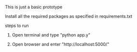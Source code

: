 This is just a basic prototype

Install all the required packages as specified in requirements.txt  

steps to run 

1) Open terminal and type "python app.y"

2) Open browser and enter "http://localhost:5000/"

